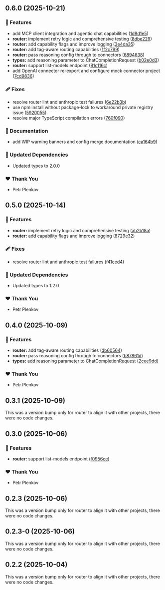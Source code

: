 ## 0.6.0 (2025-10-21)

### 🚀 Features

- add MCP client integration and agentic chat capabilities ([1d8d1e5](https://github.com/genai-tools/anygpt/commit/1d8d1e5))
- **router:** implement retry logic and comprehensive testing ([8dbe229](https://github.com/genai-tools/anygpt/commit/8dbe229))
- **router:** add capability flags and improve logging ([3e4da35](https://github.com/genai-tools/anygpt/commit/3e4da35))
- **router:** add tag-aware routing capabilities ([1f2c799](https://github.com/genai-tools/anygpt/commit/1f2c799))
- **router:** pass reasoning config through to connectors ([6894638](https://github.com/genai-tools/anygpt/commit/6894638))
- **types:** add reasoning parameter to ChatCompletionRequest ([b02e0d3](https://github.com/genai-tools/anygpt/commit/b02e0d3))
- **router:** support list-models endpoint ([81c116c](https://github.com/genai-tools/anygpt/commit/81c116c))
- add OpenAI connector re-export and configure mock connector project ([7cd9836](https://github.com/genai-tools/anygpt/commit/7cd9836))

### 🩹 Fixes

- resolve router lint and anthropic test failures ([6e22b3b](https://github.com/genai-tools/anygpt/commit/6e22b3b))
- use npm install without package-lock to workaround private registry issue ([5920055](https://github.com/genai-tools/anygpt/commit/5920055))
- resolve major TypeScript compilation errors ([760f090](https://github.com/genai-tools/anygpt/commit/760f090))

### 📖 Documentation

- add WIP warning banners and config merge documentation ([ca164b9](https://github.com/genai-tools/anygpt/commit/ca164b9))

### 🧱 Updated Dependencies

- Updated types to 2.0.0

### ❤️ Thank You

- Petr Plenkov

## 0.5.0 (2025-10-14)

### 🚀 Features

- **router:** implement retry logic and comprehensive testing ([ab2b18a](https://github.com/genai-tools/anygpt/commit/ab2b18a))
- **router:** add capability flags and improve logging ([8729e32](https://github.com/genai-tools/anygpt/commit/8729e32))

### 🩹 Fixes

- resolve router lint and anthropic test failures ([f41ced4](https://github.com/genai-tools/anygpt/commit/f41ced4))

### 🧱 Updated Dependencies

- Updated types to 1.2.0

### ❤️ Thank You

- Petr Plenkov

## 0.4.0 (2025-10-09)

### 🚀 Features

- **router:** add tag-aware routing capabilities ([db60564](https://github.com/genai-tools/anygpt/commit/db60564))
- **router:** pass reasoning config through to connectors ([b87861d](https://github.com/genai-tools/anygpt/commit/b87861d))
- **types:** add reasoning parameter to ChatCompletionRequest ([2cee9dd](https://github.com/genai-tools/anygpt/commit/2cee9dd))

### ❤️ Thank You

- Petr Plenkov

## 0.3.1 (2025-10-09)

This was a version bump only for router to align it with other projects, there were no code changes.

## 0.3.0 (2025-10-06)

### 🚀 Features

- **router:** support list-models endpoint ([f0956ce](https://github.com/genai-tools/anygpt/commit/f0956ce))

### ❤️ Thank You

- Petr Plenkov

## 0.2.3 (2025-10-06)

This was a version bump only for router to align it with other projects, there were no code changes.

## 0.2.3-0 (2025-10-06)

This was a version bump only for router to align it with other projects, there were no code changes.

## 0.2.2 (2025-10-04)

This was a version bump only for router to align it with other projects, there were no code changes.
